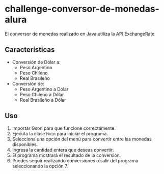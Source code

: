 # challenge-conversor-de-monedas-alura
<p>El conversor de monedas realizado en Java utiliza la API ExchangeRate<p>
 <h2>Características</h2>
    <ul>
        <li>Conversión de Dólar a:
            <ul>
                <li>Peso Argentino</li>
                <li>Peso Chileno</li>
                <li>Real Brasileño</li>
            </ul>
        </li>
        <li>Conversión de:
            <ul>
                <li>Peso Argentino a Dólar</li>
                <li>Peso Chileno a Dólar</li>
                <li>Real Brasileño a Dólar</li>
            </ul>
        </li>
    </ul>
<h2>Uso</h2>
    <ol>
        <li>Importar Gson para que funcione correctamente.</li>
        <li>Ejecuta la clase <code>Main</code> para iniciar el programa.</li>
        <li>Selecciona una opción del menú para convertir entre las monedas disponibles.</li>
        <li>Ingresa la cantidad entera que deseas convertir.</li>
        <li>El programa mostrará el resultado de la conversión.</li>
        <li>Puedes seguir realizando conversiones o salir del programa seleccionando la opción 7.</li>
    </ol>
